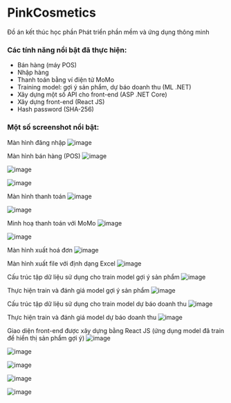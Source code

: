 # PinkCosmetics
Đồ án kết thúc học phần Phát triển phần mềm và ứng dụng thông minh

### Các tính năng nổi bật đã thực hiện:
- Bán hàng (máy POS)
- Nhập hàng
- Thanh toán bằng ví điện tử MoMo
- Training model: gợi ý sản phẩm, dự báo doanh thu (ML .NET)
- Xây dựng một số API cho front-end (ASP .NET Core)
- Xây dựng front-end (React JS)
- Hash password (SHA-256)

### Một số screenshot nổi bật:

Màn hình đăng nhập
![image](https://user-images.githubusercontent.com/59080990/173962663-e241860f-b225-41eb-9910-7ddb938cf8ea.png)

Màn hình bán hàng (POS)
![image](https://user-images.githubusercontent.com/59080990/173962707-de0d589a-b804-4dc2-bc92-7a6c33d929cf.png)

![image](https://user-images.githubusercontent.com/59080990/173962780-af2a58f1-3b9b-4e07-a11f-fa625727ebf9.png)

![image](https://user-images.githubusercontent.com/59080990/173962802-a3a92c37-6830-4243-a023-fa1519012772.png)

Màn hình thanh toán
![image](https://user-images.githubusercontent.com/59080990/173962863-4c9e9532-5f0f-4a25-a5d4-1cb95dfdf8d7.png)

![image](https://user-images.githubusercontent.com/59080990/173962874-e3509263-0276-4837-8ef4-f241388da56b.png)

Minh hoạ thanh toán với MoMo
![image](https://user-images.githubusercontent.com/59080990/173962913-da23380b-ef1a-48e1-ba7c-aae6593b4ffb.png)

![image](https://user-images.githubusercontent.com/59080990/173962931-ea394ff8-c96d-4529-ab04-6bb059c6c185.png)

Màn hình xuất hoá đơn
![image](https://user-images.githubusercontent.com/59080990/173962948-13c51ffa-cf04-48d5-8740-b3801082f2db.png)

Màn hình xuất file với định dạng Excel
![image](https://user-images.githubusercontent.com/59080990/173962994-b1b51ece-5bfb-496d-b6c3-210250bbee1d.png)

Cấu trúc tập dữ liệu sử dụng cho train model gợi ý sản phẩm
![image](https://user-images.githubusercontent.com/59080990/173963084-bd03e175-71f1-4e68-9315-2d0742fbab2a.png)

Thực hiện train và đánh giá model gợi ý sản phẩm
![image](https://user-images.githubusercontent.com/59080990/173963255-5f01966a-4e0e-48e6-a7cc-b4c834b9737c.png)

Cấu trúc tập dữ liệu sử dụng cho train model dự báo doanh thu
![image](https://user-images.githubusercontent.com/59080990/173963309-e6dbbf1a-78d2-42b7-8a57-9c9abd9c1e66.png)

Thực hiện train và đánh giá model dự báo doanh thu
![image](https://user-images.githubusercontent.com/59080990/173963381-f198504e-2f9e-4946-a9a3-90a9d9ce5cf6.png)

Giao diện front-end được xây dựng bằng React JS (ứng dụng model đã train để hiển thị sản phẩm gợi ý)
![image](https://user-images.githubusercontent.com/59080990/173963647-a97240c4-db8a-456d-bcc2-45d3b72c9f88.png)

![image](https://user-images.githubusercontent.com/59080990/173963654-7988ff1d-dad9-415e-bfa6-2dc36fdaf01f.png)

![image](https://user-images.githubusercontent.com/59080990/173963662-0d29fc5c-1b84-41dc-aa0c-636165787edf.png)

![image](https://user-images.githubusercontent.com/59080990/173963669-f807267b-4619-43cf-ab15-41ce081b5c45.png)

![image](https://user-images.githubusercontent.com/59080990/173963677-8909933d-9aee-45ad-8627-5f5c1b1dfa31.png)

